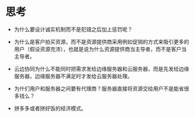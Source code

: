 # 思考

- 为什么要设计诚实机制而不是犯错之后加上惩罚呢？
- 为什么是客户拍买资源，而不是资源提供商采用例如促销的方式来吸引更多的用户（假设资源充沛），也就是说为什么资源提供商当主导者，而不是客户当主导者。

- 云边协同为什么不能同时把需求发给边缘服务器和云服务器，而是先发给边缘服务器，边缘服务器不满足时才发给云服务器处理。 
- 为什们用户和服务器之间要有代理商？服务器直接将资源交给用户不是能省很多钱么？

- 拼多多或者拼好饭的经济模式。